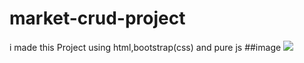 # market-crud-project
i made this Project using html,bootstrap(css) and pure js 
##image
![](لقطة%20الشاشة%202022-08-17%20131954.gif)
